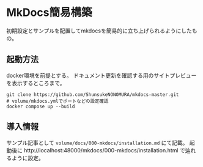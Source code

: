 # MkDocs簡易構築
初期設定とサンプルを配置してmkdocsを簡易的に立ち上げられるようにしたもの。

## 起動方法
docker環境を前提とする。
ドキュメント更新を確認する用のサイトプレビューを表示するところまで。
```
git clone https://github.com/ShunsukeNONOMURA/mkdocs-master.git
# volume/mkdocs.ymlでポートなどの設定確認
docker compose up --build
```

## 導入情報
サンプル記事として `volume/docs/000-mkdocs/installation.md` にて記載。
起動後に http://localhost:48000/mkdocs/000-mkdocs/installation.html で辿れるように設定。